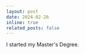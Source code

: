 ```yaml
---
layout: post
date: 2024-02-26
inline: true
related_posts: false
---
```


I started my Master's Degree.
